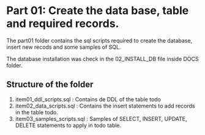 # Part 01: Create the data base, table and required records.

The part01 folder contains the sql scripts required to create the database, insert new recods and some samples of SQL.

The database installation was check in the 02_INSTALL_DB file inside DOCS folder.


## Structure of the folder

1. item01_ddl_scripts.sql :  Contains de DDL of the table todo
1. item02_data_scripts.sql : Contains the insert statements to add records in the table todo. 
1. item03_samples_scripts.sql : Samples of SELECT, INSERT, UPDATE, DELETE statements to apply in todo table.